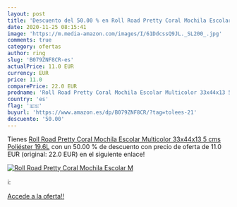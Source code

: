 ```yaml
---
layout: post
title: 'Descuento del 50.00 % en Roll Road Pretty Coral Mochila Escolar M'
date: 2020-11-25 08:15:41
image: 'https://m.media-amazon.com/images/I/61DdcssQ9JL._SL200_.jpg'
comments: true
category: ofertas
author: ring
slug: 'B079ZNF8CR-es'
actualPrice: 11.0 EUR
currency: EUR
price: 11.0
comparePrice: 22.0 EUR
prodname: 'Roll Road Pretty Coral Mochila Escolar Multicolor 33x44x13 5 cms Poliéster 19.6L'
country: 'es'
flag: '🇪🇸'
buyurl: 'https://www.amazon.es/dp/B079ZNF8CR/?tag=tolees-21'
descuento: '50.00'
---
```


Tienes [Roll Road Pretty Coral Mochila Escolar Multicolor 33x44x13 5 cms Poliéster 19.6L](https://www.amazon.es/dp/B079ZNF8CR/?tag=tolees-21) con un 50.00 % de descuento con precio de oferta de 11.0 EUR (original: 22.0 EUR) en el siguiente enlace!

[![Roll Road Pretty Coral Mochila Escolar M](https://m.media-amazon.com/images/I/61DdcssQ9JL._SL200_.jpg)](https://www.amazon.es/dp/B079ZNF8CR/?tag=tolees-21)

ℹ️:


[Accede a la oferta!!](https://www.amazon.es/dp/B079ZNF8CR/?tag=tolees-21)
